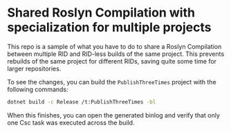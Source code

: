 # Shared Roslyn Compilation with specialization for multiple projects

This repo is a sample of what you have to do to share a Roslyn Compilation between multiple RID and RID-less builds of the same project.
This prevents rebuilds of the same project for different RIDs, saving quite some time for larger repositories.

To see the changes, you can build the `PublishThreeTimes` project with the following commands:

```bash
dotnet build -c Release /t:PublishThreeTimes -bl
```

When this finishes, you can open the generated binlog and verify that only one Csc task was executed across the build.
